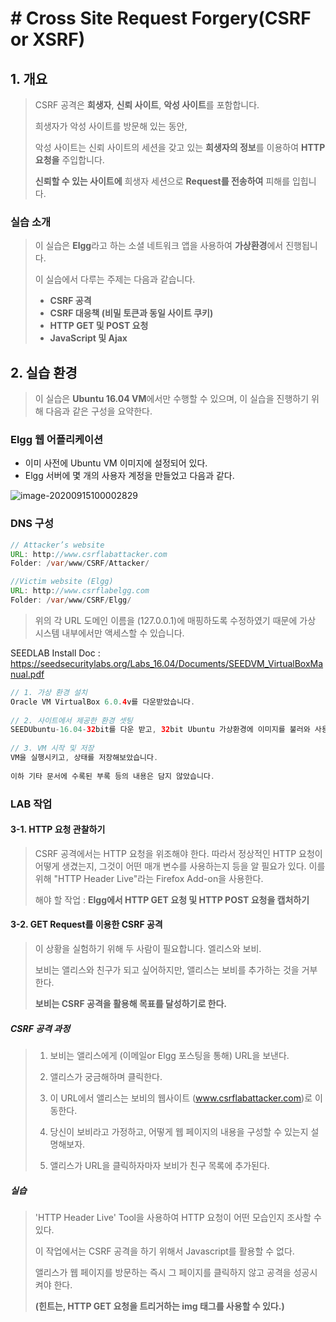 # # Cross Site Request Forgery(CSRF or XSRF)

## 1. 개요

> CSRF 공격은 **희생자**, **신뢰 사이트**, **악성 사이트**를 포함합니다.
>
> 
>
> 희생자가 악성 사이트를 방문해 있는 동안, 
>
> 악성 사이트는 신뢰 사이트의 세션을 갖고 있는 **희생자의 정보**를 이용하여 **HTTP 요청을** 주입합니다.
>
> **신뢰할 수 있는 사이트에** 희생자 세션으로 **Request를 전송하여** 피해를 입힙니다.



### 실습 소개

> 이 실습은 **Elgg**라고 하는 소셜 네트워크 앱을 사용하여 **가상환경**에서 진행됩니다.
>
> 
>
> 이 실습에서 다루는 주제는 다음과 같습니다.
>
> - **CSRF 공격**
> - **CSRF 대응책 (비밀 토큰과 동일 사이트 쿠키)**
> - **HTTP GET 및 POST 요청**
> - **JavaScript 및 Ajax**



## 2. 실습 환경

> 이 실습은 **Ubuntu 16.04 VM**에서만 수행할 수 있으며, 이 실습을 진행하기 위해 다음과 같은 구성을 요약한다.



### Elgg 웹 어플리케이션

- 이미 사전에 Ubuntu VM 이미지에 설정되어 있다.
- Elgg 서버에 몇 개의 사용자 계정을 만들었고 다음과 같다.



![image-20200915100002829](C:\Users\RYZEN2\AppData\Roaming\Typora\typora-user-images\image-20200915100002829.png)

### DNS 구성

```java
// Attacker’s website
URL: http://www.csrflabattacker.com
Folder: /var/www/CSRF/Attacker/

//Victim website (Elgg)
URL: http://www.csrflabelgg.com
Folder: /var/www/CSRF/Elgg/
```



> 위의 각 URL 도메인 이름을 (127.0.0.1)에 매핑하도록 수정하였기 때문에 가상 시스템 내부에서만 액세스할 수 있습니다.



SEEDLAB Install Doc : https://seedsecuritylabs.org/Labs_16.04/Documents/SEEDVM_VirtualBoxManual.pdf

```java
// 1. 가상 환경 설치
Oracle VM VirtualBox 6.0.4v를 다운받았습니다.
    
// 2. 사이트에서 제공한 환경 셋팅
SEEDUbuntu-16.04-32bit를 다운 받고, 32bit Ubuntu 가상환경에 이미지를 불러와 사용합니다.
    
// 3. VM 시작 및 저장
VM을 실행시키고, 상태를 저장해보았습니다.
    
이하 기타 문서에 수록된 부록 등의 내용은 담지 않았습니다.
```







### LAB 작업

#### 3-1. HTTP 요청 관찰하기

> CSRF 공격에서는 HTTP 요청을 위조해야 한다. 따라서 정상적인 HTTP 요청이 어떻게 생겼는지, 그것이 어떤 매개 변수를 사용하는지 등을 알 필요가 있다. 이를 위해 "HTTP Header Live"라는 Firefox Add-on을 사용한다.
>
> 해야 할 작업 : **Elgg에서 HTTP GET 요청 및 HTTP POST 요청을 캡처하기**



#### 3-2. GET Request를 이용한 CSRF 공격

> 이 상황을 실험하기 위해 두 사람이 필요합니다. 엘리스와 보비.
>
> 보비는 앨리스와 친구가 되고 싶어하지만, 앨리스는 보비를 추가하는 것을 거부한다.
>
> **보비는 CSRF 공격을 활용해 목표를 달성하기로 한다.**



##### CSRF 공격 과정

> 1. 보비는 앨리스에게 (이메일or Elgg 포스팅을 통해) URL을 보낸다.
>
> 2. 앨리스가 궁금해하며 클릭한다.
> 3. 이 URL에서 앨리스는 보비의 웹사이트 (www.csrflabattacker.com)로 이동한다.
> 4. 당신이 보비라고 가정하고, 어떻게 웹 페이지의 내용을 구성할 수 있는지 설명해보자.
> 5. 앨리스가 URL을 클릭하자마자 보비가 친구 목록에 추가된다.



##### 실습

> 'HTTP Header Live' Tool을 사용하여 HTTP 요청이 어떤 모습인지 조사할 수 있다.
>
> 이 작업에서는 CSRF 공격을 하기 위해서 Javascript를 활용할 수 없다.
>
> 앨리스가 웹 페이지를 방문하는 즉시 그 페이지를 클릭하지 않고 공격을 성공시켜야 한다.
>
> **(힌트는, HTTP GET 요청을 트리거하는 img 태그를 사용할 수 있다.)**

